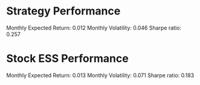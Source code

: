 # Strategy Performance
Monthly Expected Return: 0.012
Monthly Volatility: 0.046
Sharpe ratio: 0.257
# Stock ESS Performance
Monthly Expected Return: 0.013
Monthly Volatility: 0.071
Sharpe ratio: 0.183
